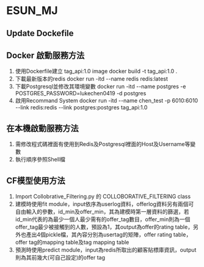 # ESUN_MJ
## Update Dockefile
## Docker 啟動服務方法
1. 使用Dockerfile建立 tag_api:1.0 image
docker build -t tag_api:1.0 .
2. 下載最新版本的redis
docker run -itd --name redis redis:latest
3. 下載Postgresql並修改其環境變數
docker run -itd --name postgres -e POSTGRES_PASSWORD=lukechen0419 -d postgres
4. 啟用Recommand System
docker run -itd --name chen_test -p 6010:6010 --link redis:redis --link postgres:postgres tag_api:1.0

## 在本機啟動服務方法
1. 需修改程式碼裡面有使用到Redis及Postgresql裡面的Host及Username等變數
2. 執行順序參照Shell檔

## CF模型使用方法
1. Import Collobrative_Filtering.py 的 COLLOBORATIVE_FILTERING class
2. 建模時使用fit module，input依序為userlog資料，offerlog資料另有兩個可自由輸入的參數，id_min及offer_min，其為建模時第一層資料的篩選，若id_min代表的為最少一個人最少需有的offer_tag數目，offer_min則為一個offer_tag最少被接觸到的人數，預設為1，其output為offer的rating table，另外也產出4個pickle檔，其內容分別為usertag的矩陣，offer rating table，offer tag的mapping table及tag mapping table
3. 預測時使用predict module，input為redis所取出的顧客貼標庫資訊，output則為其前幾大(可自己設定)的offer tag
